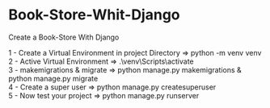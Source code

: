 # Book-Store-Whit-Django
Create a Book-Store With Django

1 - Create a Virtual Environment in project Directory => python -m venv venv
<br>
2 - Active Virtual Environment => .\venv\Scripts\activate
<br>
3 - makemigrations & migrate => python manage.py makemigrations & python manage.py migrate
<br>
4 - Create a super user => python manage.py createsuperuser
<br>
5 - Now test your project => python manage.py runserver
<br>
